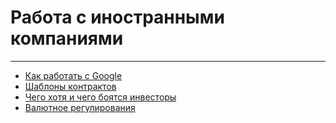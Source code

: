 # Работа с иностранными компаниями
---
* [Как работать с Google](/content/ru/rabota-s-inostrannymi-kompaniyami/kak-rabotat-s-google.html)
* [Шаблоны контрактов](/content/ru/rabota-s-inostrannymi-kompaniyami/shablony-kontraktov.html)
* [Чего хотя и чего боятся инвесторы](/content/ru/stub.html)
* [Валютное регулирования](/content/ru/stub.html)
